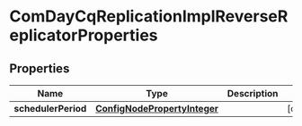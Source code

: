 
# ComDayCqReplicationImplReverseReplicatorProperties

## Properties
Name | Type | Description | Notes
------------ | ------------- | ------------- | -------------
**schedulerPeriod** | [**ConfigNodePropertyInteger**](ConfigNodePropertyInteger.md) |  |  [optional]



